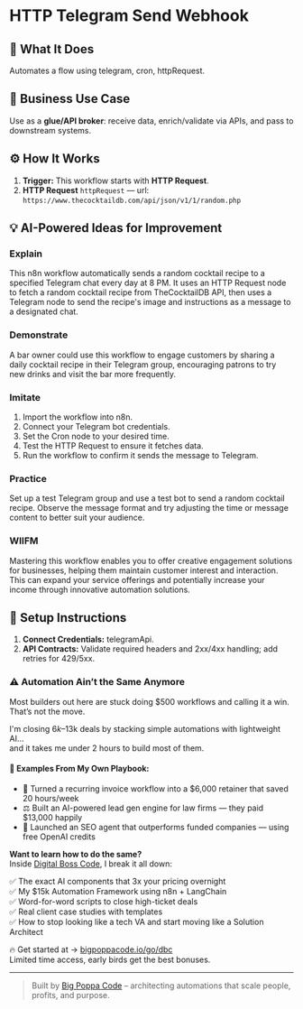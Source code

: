 # HTTP Telegram Send Webhook
  ## 🚀 What It Does
  Automates a flow using telegram, cron, httpRequest.
  
  ## 💼 Business Use Case
  Use as a **glue/API broker**: receive data, enrich/validate via APIs, and pass to downstream systems.
  
  ## ⚙️ How It Works
  1. **Trigger:** This workflow starts with **HTTP Request**.
  2. **HTTP Request** `httpRequest` — url: `https://www.thecocktaildb.com/api/json/v1/1/random.php`
  
  ## 💡 AI-Powered Ideas for Improvement
  ### Explain
This n8n workflow automatically sends a random cocktail recipe to a specified Telegram chat every day at 8 PM. It uses an HTTP Request node to fetch a random cocktail recipe from TheCocktailDB API, then uses a Telegram node to send the recipe's image and instructions as a message to a designated chat.

### Demonstrate
A bar owner could use this workflow to engage customers by sharing a daily cocktail recipe in their Telegram group, encouraging patrons to try new drinks and visit the bar more frequently.

### Imitate
1. Import the workflow into n8n.
2. Connect your Telegram bot credentials.
3. Set the Cron node to your desired time.
4. Test the HTTP Request to ensure it fetches data.
5. Run the workflow to confirm it sends the message to Telegram.

### Practice
Set up a test Telegram group and use a test bot to send a random cocktail recipe. Observe the message format and try adjusting the time or message content to better suit your audience.

### WIIFM
Mastering this workflow enables you to offer creative engagement solutions for businesses, helping them maintain customer interest and interaction. This can expand your service offerings and potentially increase your income through innovative automation solutions.
  
  ## 🔧 Setup Instructions
  1. **Connect Credentials:** telegramApi.
2. **API Contracts:** Validate required headers and 2xx/4xx handling; add retries for 429/5xx.
  
### ⚠️ Automation Ain’t the Same Anymore

Most builders out here are stuck doing $500 workflows and calling it a win.  
That’s not the move.  

I'm closing $6k–$13k deals by stacking simple automations with lightweight AI...  
and it takes me under 2 hours to build most of them.

#### 🧠 Examples From My Own Playbook:
- 🔁 Turned a recurring invoice workflow into a $6,000 retainer that saved 20 hours/week  
- ⚖️ Built an AI-powered lead gen engine for law firms — they paid $13,000 happily  
- 🚀 Launched an SEO agent that outperforms funded companies — using free OpenAI credits  

**Want to learn how to do the same?**  
Inside [Digital Boss Code](https://bigpoppacode.io/go/dbc), I break it all down:

✅ The exact AI components that 3x your pricing overnight  
✅ My $15k Automation Framework using n8n + LangChain  
✅ Word-for-word scripts to close high-ticket deals  
✅ Real client case studies with templates  
✅ How to stop looking like a tech VA and start moving like a Solution Architect  

🔥 Get started at → [bigpoppacode.io/go/dbc](https://bigpoppacode.io/go/dbc)  
Limited time access, early birds get the best bonuses.

---
> Built by [Big Poppa Code](https://bigpoppacode.io) – architecting automations that scale people, profits, and purpose.
  